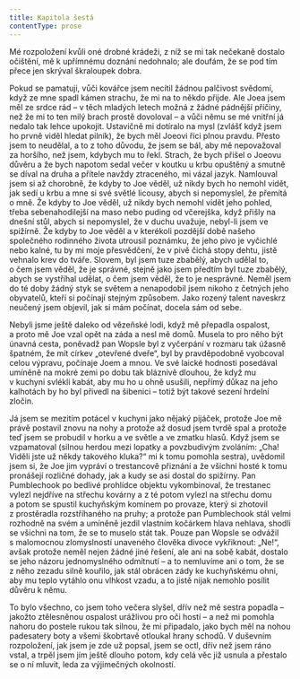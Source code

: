```yaml
---
title: Kapitola šestá
contentType: prose
---
```


  

Mé rozpoložení kvůli oné drobné krádeži, z níž se mi tak nečekaně dostalo očištění, mě k upřímnému doznání nedohnalo; ale doufám, že se pod tím přece jen skrýval škraloupek dobra.

Pokud se pamatuji, vůči kovářce jsem necítil žádnou palčivost svědomí, když ze mne spadl kámen strachu, že mi na to někdo přijde. Ale Joea jsem měl ze srdce rád – v těch mladých letech možná z žádné pádnější příčiny, než že mi to ten milý brach prostě dovoloval – a vůči němu se mé vnitřní já nedalo tak lehce upokojit. Ustavičně mi dotíralo na mysl (zvlášť když jsem ho prvně viděl hledat pilník), že bych měl Joeovi říci plnou pravdu. Přesto jsem to neudělal, a to z toho důvodu, že jsem se bál, aby mě nepovažoval za horšího, než jsem, kdybych mu to řekl. Strach, že bych přišel o Joeovu důvěru a že bych napotom sedal večer v koutku u krbu opuštěný a smutně se díval na druha a přítele navždy ztraceného, mi vázal jazyk. Namlouval jsem si až chorobně, že kdyby to Joe věděl, už nikdy bych ho nemohl vidět, jak sedí u krbu a mne si své světlé licousy, abych si nepomyslel, že přemítá o mně. Že kdyby to Joe věděl, už nikdy bych nemohl vidět jeho pohled, třeba sebenahodilejší na maso nebo puding od včerejška, když přišly na dnešní stůl, abych si nepomyslel, že v duchu uvažuje, nebyl-li jsem ve spižírně. Že kdyby to Joe věděl a v kterékoli pozdější době našeho společného rodinného života utrousil poznámku, že jeho pivo je vyčichlé nebo kalné, tu by mi moje přesvědčení, že v pivě čichá stopy dehtu, jistě vehnalo krev do tváře. Slovem, byl jsem tuze zbabělý, abych udělal to, o čem jsem věděl, že je správné, stejně jako jsem předtím byl tuze zbabělý, abych se vystříhal udělat, o čem jsem věděl, že to je nesprávné. Neměl jsem do té doby žádný styk se světem a nenapodobil jsem nikoho z četných jeho obyvatelů, kteří si počínají stejným způsobem. Jako rozený talent naveskrz neučený jsem objevil, jak si mám počínat, docela sám od sebe.

Nebyli jsme ještě daleko od vězeňské lodi, když mě přepadla ospalost, a proto mě Joe vzal opět na záda a nesl mě domů. Musela to pro něho být únavná cesta, poněvadž pan Wopsle byl z vyčerpání v rozmaru tak úžasně špatném, že mít církev „otevřené dveře“, byl by pravděpodobně vyobcoval celou výpravu, počínaje Joem a mnou. Ve své laické hodnosti posedával umíněně na mokré zemi po dobu tak bláznivě dlouhou, že když mu v kuchyni svlékli kabát, aby mu ho u ohně usušili, nepřímý důkaz na jeho kalhotách by ho byl přivedl na šibenici – totiž být takové sezení hrdelní zločin.

Já jsem se mezitím potácel v kuchyni jako nějaký pijáček, protože Joe mě právě postavil znovu na nohy a protože až dosud jsem tvrdě spal a protože teď jsem se probudil v horku a ve světle a ve zmatku hlasů. Když jsem se vzpamatoval (silnou herdou mezi lopatky a povzbudivým zvoláním: „Cha! Viděli jste už někdy takového kluka?“ mi k tomu pomohla sestra), uvědomil jsem si, že Joe jim vypráví o trestancově přiznání a že všichni hosté k tomu pronášejí rozličné dohady, jak a kudy se asi dostal do spižírny. Pan Pumblechook po bedlivé prohlídce objektu vykombinoval, že trestanec vylezl nejdříve na střechu kovárny a z té potom vylezl na střechu domu a potom se spustil kuchyňským komínem po provaze, který si zhotovil z prostěradla rozstříhaného na pruhy; a protože pan Pumblechook stál velmi rozhodně na svém a umíněně jezdil vlastním kočárkem hlava nehlava, shodli se všichni na tom, že se to muselo stát tak. Pouze pan Wopsle se odvážil s malomocnou zlomyslností unaveného člověka divoce vykřiknout: „Ne!“, avšak protože neměl nejen žádné jiné řešení, ale ani na sobě kabát, dostalo se jeho názoru jednomyslného odmítnutí – a to nemluvíme ani o tom, že se z něho zezadu silně kouřilo, jak stál obrácen zády ke kuchyňskému ohni, aby mu teplo vytáhlo onu vlhkost vzadu, a to jistě nijak nemohlo posílit důvěru k němu.

To bylo všechno, co jsem toho večera slyšel, dřív než mě sestra popadla – jakožto ztělesněnou ospalost urážlivou pro oči hostí – a než mi pomohla nahoru do postele rukou tak silnou, že mi připadalo, jako bych měl na nohou padesatery boty a všemi škobrtavě otloukal hrany schodů. V duševním rozpoložení, jak jsem je zde už popsal, jsem se octl, dřív než jsem ráno vstal, a trpěl jsem jím ještě dlouho potom, kdy celá věc již usnula a přestalo se o ní mluvit, leda za výjimečných okolností.

